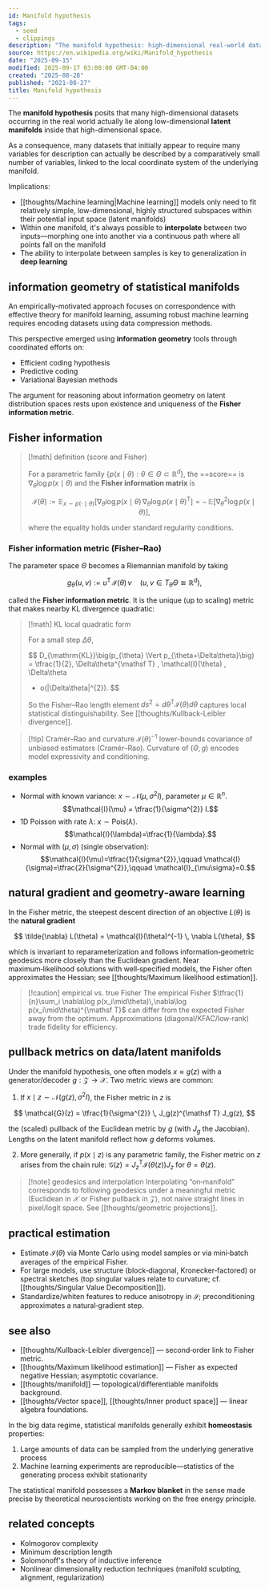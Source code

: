 ```yaml
---
id: Manifold hypothesis
tags:
  - seed
  - clippings
description: "The manifold hypothesis: high-dimensional real-world data lies on low-dimensional latent manifolds, enabling effective ML through interpolation."
source: https://en.wikipedia.org/wiki/Manifold_hypothesis
date: "2025-09-15"
modified: 2025-09-17 03:00:00 GMT-04:00
created: "2025-08-28"
published: "2021-08-27"
title: Manifold hypothesis
---
```


The **manifold hypothesis** posits that many high-dimensional datasets occurring in the real world actually lie along low-dimensional **latent manifolds** inside that high-dimensional space.

As a consequence, many datasets that initially appear to require many variables for description can actually be described by a comparatively small number of variables, linked to the local coordinate system of the underlying manifold.

Implications:

- [[thoughts/Machine learning|Machine learning]] models only need to fit relatively simple, low-dimensional, highly structured subspaces within their potential input space (latent manifolds)
- Within one manifold, it's always possible to **interpolate** between two inputs—morphing one into another via a continuous path where all points fall on the manifold
- The ability to interpolate between samples is key to generalization in **deep learning**

## information geometry of statistical manifolds

An empirically-motivated approach focuses on correspondence with effective theory for manifold learning, assuming robust machine learning requires encoding datasets using data compression methods.

This perspective emerged using **information geometry** tools through coordinated efforts on:

- Efficient coding hypothesis
- Predictive coding
- Variational Bayesian methods

The argument for reasoning about information geometry on latent distribution spaces rests upon existence and uniqueness of the **Fisher information metric**.

## Fisher information

> [!math] definition (score and Fisher)
>
> For a parametric family $\{p(x\mid\theta):\theta\in\Theta\subset\mathbb{R}^d\}$, the ==score== is $\nabla_\theta \log p(x\mid\theta)$ and the **Fisher information matrix** is
>
> $$
> \mathcal{I}(\theta)
> := \mathbb{E}_{x\sim p(\cdot\mid\theta)}\big[\nabla_\theta \log p(x\mid\theta)\,\nabla_\theta \log p(x\mid\theta)^{\mathsf T}\big]
> = -\,\mathbb{E}[\nabla_\theta^2 \log p(x\mid\theta)],
> $$
>
> where the equality holds under standard regularity conditions.

### Fisher information metric (Fisher–Rao)

The parameter space $\Theta$ becomes a Riemannian manifold by taking

$$
g_\theta(u,v) := u^{\mathsf T} \, \mathcal{I}(\theta) \, v \quad (u,v\in T_\theta\Theta\cong\mathbb{R}^d),
$$

called the **Fisher information metric**. It is the unique (up to scaling) metric that makes nearby KL divergence quadratic:

> [!math] KL local quadratic form
>
> For a small step $\Delta\theta$,
>
> $$
> D_{\mathrm{KL}}\big(p_{\theta} \Vert p_{\theta+\Delta\theta}\big)
> = \tfrac{1}{2}\, \Delta\theta^{\mathsf T} \, \mathcal{I}(\theta) \, \Delta\theta
> + o(\|\Delta\theta\|^{2}).
> $$
>
> So the Fisher–Rao length element $ds^{2}=d\theta^{\mathsf T}\mathcal{I}(\theta) d\theta$ captures local statistical distinguishability. See [[thoughts/Kullback-Leibler divergence]].

> [!tip] Cramér–Rao and curvature
> $\mathcal{I}(\theta)^{-1}$ lower-bounds covariance of unbiased estimators (Cramér–Rao). Curvature of $(\Theta,g)$ encodes model expressivity and conditioning.

### examples

- Normal with known variance: $x\sim\mathcal{N}(\mu,\sigma^2 I)$, parameter $\mu\in\mathbb{R}^n$.
  $$\mathcal{I}(\mu) = \tfrac{1}{\sigma^{2}} I.$$
- 1D Poisson with rate $\lambda$: $x\sim\mathrm{Pois}(\lambda)$.
  $$\mathcal{I}(\lambda)=\tfrac{1}{\lambda}.$$
- Normal with $(\mu,\sigma)$ (single observation):
  $$\mathcal{I}(\mu)=\tfrac{1}{\sigma^{2}},\qquad \mathcal{I}(\sigma)=\tfrac{2}{\sigma^{2}},\qquad \mathcal{I}_{\mu\sigma}=0.$$

## natural gradient and geometry‑aware learning

In the Fisher metric, the steepest descent direction of an objective $L(\theta)$ is the **natural gradient**

$$
\tilde{\nabla} L(\theta) = \mathcal{I}(\theta)^{-1} \, \nabla L(\theta),
$$

which is invariant to reparameterization and follows information‑geometric geodesics more closely than the Euclidean gradient. Near maximum‑likelihood solutions with well‑specified models, the Fisher often approximates the Hessian; see [[thoughts/Maximum likelihood estimation]].

> [!caution] empirical vs. true Fisher
> The empirical Fisher $\tfrac{1}{n}\sum_i \nabla\log p(x_i\mid\theta)\,\nabla\log p(x_i\mid\theta)^{\mathsf T}$ can differ from the expected Fisher away from the optimum. Approximations (diagonal/KFAC/low‑rank) trade fidelity for efficiency.

## pullback metrics on data/latent manifolds

Under the manifold hypothesis, one often models $x\approx g(z)$ with a generator/decoder $g: \mathcal{Z}\to\mathcal{X}$. Two metric views are common:

1. If $x\mid z \sim \mathcal{N}\big(g(z),\sigma^{2} I\big)$, the Fisher metric in $z$ is

$$
\mathcal{G}(z) = \tfrac{1}{\sigma^{2}} \, J_g(z)^{\mathsf T} J_g(z),
$$

the (scaled) pullback of the Euclidean metric by $g$ (with $J_g$ the Jacobian). Lengths on the latent manifold reflect how $g$ deforms volumes.

2. More generally, if $p(x\mid z)$ is any parametric family, the Fisher metric on $z$ arises from the chain rule: $\mathcal{G}(z) = J_z^{\mathsf T} \mathcal{I}(\theta(z)) J_z$ for $\theta=\theta(z)$.

> [!note] geodesics and interpolation
> Interpolating “on‑manifold” corresponds to following geodesics under a meaningful metric (Euclidean in $\mathcal{X}$ or Fisher pullback in $\mathcal{Z}$), not naive straight lines in pixel/logit space. See [[thoughts/geometric projections]].

## practical estimation

- Estimate $\mathcal{I}(\theta)$ via Monte Carlo using model samples or via mini‑batch averages of the empirical Fisher.
- For large models, use structure (block‑diagonal, Kronecker‑factored) or spectral sketches (top singular values relate to curvature; cf. [[thoughts/Singular Value Decomposition]]).
- Standardize/whiten features to reduce anisotropy in $\mathcal{I}$; preconditioning approximates a natural‑gradient step.

## see also

- [[thoughts/Kullback-Leibler divergence]] — second‑order link to Fisher metric.
- [[thoughts/Maximum likelihood estimation]] — Fisher as expected negative Hessian; asymptotic covariance.
- [[thoughts/manifold]] — topological/differentiable manifolds background.
- [[thoughts/Vector space]], [[thoughts/Inner product space]] — linear algebra foundations.

In the big data regime, statistical manifolds generally exhibit **homeostasis** properties:

1. Large amounts of data can be sampled from the underlying generative process
2. Machine learning experiments are reproducible—statistics of the generating process exhibit stationarity

The statistical manifold possesses a **Markov blanket** in the sense made precise by theoretical neuroscientists working on the free energy principle.

## related concepts

- Kolmogorov complexity
- Minimum description length
- Solomonoff's theory of inductive inference
- Nonlinear dimensionality reduction techniques (manifold sculpting, alignment, regularization)
